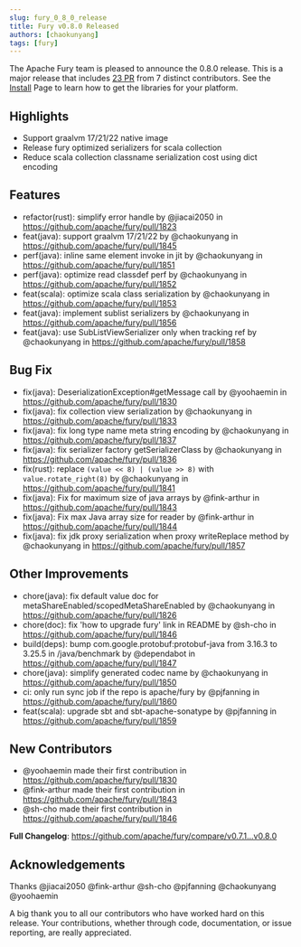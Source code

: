 ```yaml
---
slug: fury_0_8_0_release
title: Fury v0.8.0 Released
authors: [chaokunyang]
tags: [fury]
---
```


The Apache Fury team is pleased to announce the 0.8.0 release. This is a major release that includes [23 PR](https://github.com/apache/fury/compare/v0.7.1...v0.8.0) from 7 distinct contributors. See the [Install](https://fury.apache.org/docs/docs/start/install) Page to learn how to get the libraries for your platform.

## Highlights

- Support graalvm 17/21/22 native image
- Release fury optimized serializers for scala collection
- Reduce scala collection classname serialization cost using dict encoding

## Features

- refactor(rust): simplify error handle by @jiacai2050 in https://github.com/apache/fury/pull/1823
- feat(java): support graalvm 17/21/22 by @chaokunyang in https://github.com/apache/fury/pull/1845
- perf(java): inline same element invoke in jit by @chaokunyang in https://github.com/apache/fury/pull/1851
- perf(java): optimize read classdef perf by @chaokunyang in https://github.com/apache/fury/pull/1852
- feat(scala): optimize scala class serialization by @chaokunyang in https://github.com/apache/fury/pull/1853
- feat(java): implement sublist serializers by @chaokunyang in https://github.com/apache/fury/pull/1856
- feat(java): use SubListViewSerializer only when tracking ref by @chaokunyang in https://github.com/apache/fury/pull/1858

## Bug Fix

- fix(java): DeserializationException#getMessage call by @yoohaemin in https://github.com/apache/fury/pull/1830
- fix(java): fix collection view serialization by @chaokunyang in https://github.com/apache/fury/pull/1833
- fix(java): fix long type name meta string encoding by @chaokunyang in https://github.com/apache/fury/pull/1837
- fix(java): fix serializer factory getSerializerClass by @chaokunyang in https://github.com/apache/fury/pull/1836
- fix(rust): replace `(value << 8) | (value >> 8)` with `value.rotate_right(8)` by @chaokunyang in https://github.com/apache/fury/pull/1841
- fix(java): Fix for maximum size of java arrays by @fink-arthur in https://github.com/apache/fury/pull/1843
- fix(java): Fix max Java array size for reader by @fink-arthur in https://github.com/apache/fury/pull/1844
- fix(java): fix jdk proxy serialization when proxy writeReplace method by @chaokunyang in https://github.com/apache/fury/pull/1857

## Other Improvements

- chore(java): fix default value doc for metaShareEnabled/scopedMetaShareEnabled by @chaokunyang in https://github.com/apache/fury/pull/1826
- chore(doc): fix 'how to upgrade fury' link in README by @sh-cho in https://github.com/apache/fury/pull/1846
- build(deps): bump com.google.protobuf:protobuf-java from 3.16.3 to 3.25.5 in /java/benchmark by @dependabot in https://github.com/apache/fury/pull/1847
- chore(java): simplify generated codec name by @chaokunyang in https://github.com/apache/fury/pull/1850
- ci: only run sync job if the repo is apache/fury by @pjfanning in https://github.com/apache/fury/pull/1860
- feat(scala): upgrade sbt and sbt-apache-sonatype by @pjfanning in https://github.com/apache/fury/pull/1859

## New Contributors

- @yoohaemin made their first contribution in https://github.com/apache/fury/pull/1830
- @fink-arthur made their first contribution in https://github.com/apache/fury/pull/1843
- @sh-cho made their first contribution in https://github.com/apache/fury/pull/1846

**Full Changelog**: https://github.com/apache/fury/compare/v0.7.1...v0.8.0

## Acknowledgements

Thanks @jiacai2050 @fink-arthur @sh-cho @pjfanning @chaokunyang @yoohaemin

A big thank you to all our contributors who have worked hard on this release. Your contributions, whether through code,
documentation, or issue reporting, are really appreciated.
